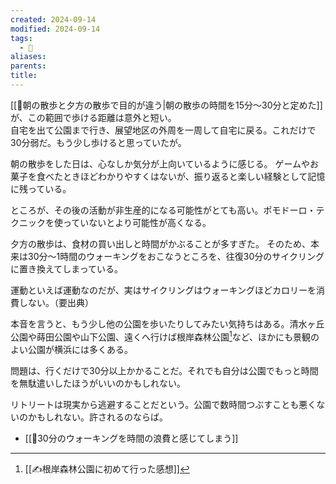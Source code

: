 ```yaml
---
created: 2024-09-14
modified: 2024-09-14
tags:
  - 💭
aliases: 
parents: 
title: 
---
```

[[💭朝の散歩と夕方の散歩で目的が違う|朝の散歩の時間を15分～30分と定めた]]が、この範囲で歩ける距離は意外と短い。  
自宅を出て公園まで行き、展望地区の外周を一周して自宅に戻る。これだけで30分弱だ。もう少し歩けると思っていたが。

朝の散歩をした日は、心なしか気分が上向いているように感じる。
ゲームやお菓子を食べたときほどわかりやすくはないが、振り返ると楽しい経験として記憶に残っている。

ところが、その後の活動が非生産的になる可能性がとても高い。ポモドーロ・テクニックを使っていないとより可能性が高くなる。

夕方の散歩は、食材の買い出しと時間がかぶることが多すぎた。  そのため、本来は30分～1時間のウォーキングをおこなうところを、往復30分のサイクリングに置き換えてしまっている。

運動といえば運動なのだが、実はサイクリングはウォーキングほどカロリーを消費しない。（要出典）

本音を言うと、もう少し他の公園を歩いたりしてみたい気持ちはある。清水ヶ丘公園や蒔田公園や山下公園、遠くへ行けば根岸森林公園[^根岸森林公園]など、ほかにも景観のよい公園が横浜には多くある。

[^根岸森林公園]: [[✍️根岸森林公園に初めて行った感想]]

問題は、行くだけで30分以上かかることだ。それでも自分は公園でもっと時間を無駄遣いしたほうがいいのかもしれない。

リトリートは現実から逃避することだという。公園で数時間つぶすことも悪くないのかもしれない。許されるのならば。

- [[💭30分のウォーキングを時間の浪費と感じてしまう]]
